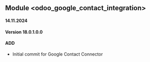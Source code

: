 ## Module <odoo_google_contact_integration>
#### 14.11.2024
#### Version 18.0.1.0.0
#### ADD
- Initial commit for Google Contact Connector

